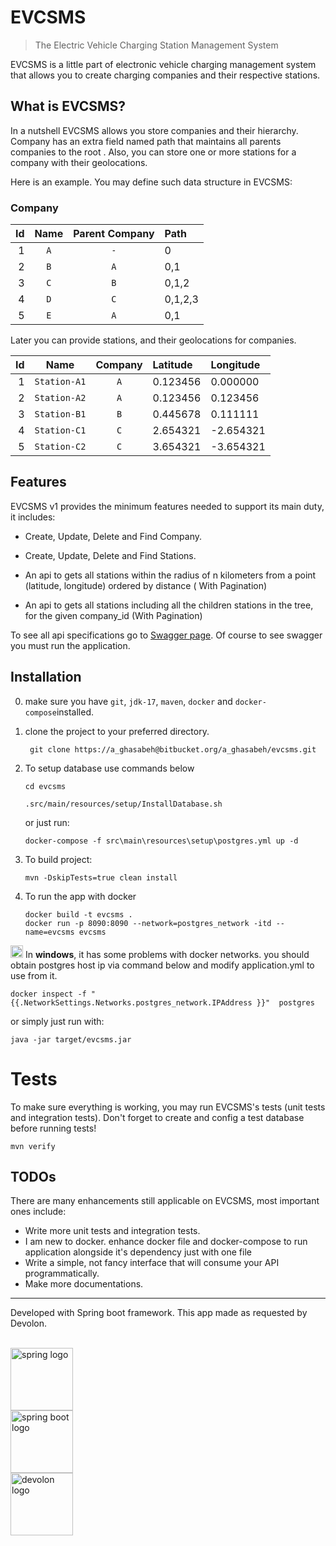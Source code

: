 # EVCSMS

> The Electric Vehicle Charging Station Management System

EVCSMS is a little part of electronic vehicle charging management system that allows you to create charging companies
and their respective stations.

## What is EVCSMS?

In a nutshell EVCSMS allows you store companies and their hierarchy. Company has an extra field named path that
maintains all parents companies to the root . Also, you can store one or more stations for a company with their
geolocations.

Here is an example. You may define such data structure in EVCSMS:

### Company

| Id | Name | Parent Company | Path |
|---:|:----:|:--------------:|:-----|
| 1 | `A` |`-` | 0 |
| 2 | `B` | `A`|0,1|
| 3 | `C` | `B`|0,1,2|
| 4 | `D` | `C`|0,1,2,3|
| 5 | `E` | `A`|0,1|

Later you can provide stations, and their geolocations for companies.

| Id | Name | Company | Latitude | Longitude
|---:|:----:|:--------------:|:-----|:-----|
| 1 | `Station-A1` | `A`|0.123456|0.000000|
| 2 | `Station-A2` | `A`|0.123456|0.123456|
| 3 | `Station-B1` | `B`|0.445678|0.111111|
| 4 | `Station-C1` | `C`|2.654321|-2.654321|
| 5 | `Station-C2` | `C`|3.654321|-3.654321|

## Features

EVCSMS v1 provides the minimum features needed to support its main duty, it includes:

* Create, Update, Delete and Find Company.


* Create, Update, Delete and Find Stations.


* An api to gets all stations within the radius of n kilometers from a point (latitude, longitude) ordered by distance (
  With Pagination)


* An api to gets all stations including all the children stations in the tree, for the given company_id (With
  Pagination)

To see all api specifications go
to [Swagger page]((http://localhost:8090/swagger-ui/index.html?configUrl=/v3/api-docs/swagger-config#/)). Of course to
see swagger you must run the application.

## Installation

0. make sure you have `git`, `jdk-17`, `maven`, `docker` and `docker-compose`installed.
1. clone the project to your preferred directory.
   ```shell
    git clone https://a_ghasabeh@bitbucket.org/a_ghasabeh/evcsms.git
   ```
2. To setup database use commands below
    ```shell
    cd evcsms
   
    .src/main/resources/setup/InstallDatabase.sh
    ```
   or just run:

   ```shell
   docker-compose -f src\main\resources\setup\postgres.yml up -d
   ```

3. To build project:
   ```shell
   mvn -DskipTests=true clean install
   ```
4. To run the app with docker
   ```shell
   docker build -t evcsms .
   docker run -p 8090:8090 --network=postgres_network -itd --name=evcsms evcsms
   ```

<img src="https://www.freeiconspng.com/thumbs/warning-icon-png/warning-icon-5.png" width="20" /> In <b>windows</b>, it has some problems with docker networks. you should obtain postgres host ip via command below and modify application.yml to use from it.

```shell 
docker inspect -f "{{.NetworkSettings.Networks.postgres_network.IPAddress }}"  postgres
   ```

or simply just run with:

   ```shell
   java -jar target/evcsms.jar
```

# Tests

To make sure everything is working, you may run EVCSMS's tests (unit tests and integration tests). Don't forget to
create and config a test database before running tests!

```shell
mvn verify
```

## TODOs

There are many enhancements still applicable on EVCSMS, most important ones include:

- Write more unit tests and integration tests.
- I am new to docker. enhance docker file and docker-compose to run application alongside it's dependency just with one
  file
- Write a simple, not fancy interface that will consume your API programmatically.
- Make more documentations.

---

Developed with Spring boot framework. This app made as requested by Devolon.

<br>
<img src="https://spring.io/images/spring-logo-9146a4d3298760c2e7e49595184e1975.svg" width="100" alt="spring logo">
<br>
<img src="https://logodix.com/logo/1614477.png" width="100" alt="spring boot logo">
<br>
<img src="https://media-exp1.licdn.com/dms/image/C560BAQE0KP4uvwVOGg/company-logo_200_200/0/1519874975273?e=2159024400&v=beta&t=CkfwEoN1f15LYPPpzpLnceXBQ-lOz4MxfTTlHeODoJg" width="100" alt="devolon logo">